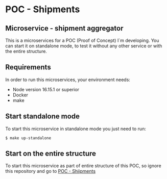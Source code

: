 # POC - Shipments 

## Microservice - shipment aggregator

This is a microservices for a POC (Proof of Concept) I`m developing.
You can start it on standalone mode, to test it without any other service or with the entire structure.

## Requirements
In order to run this microservices, your environment needs:

 - Node version 16.15.1 or superior
 - Docker
 - make
## Start standalone mode

To start this microservice in standalone mode you just need to run:

```shell
$ make up-standalone
```

## Start on the entire structure

To start this microservice as part of entire structure of this POC, so ignore this repository and go to [POC - Shiipments](https://github.com/andersonef/poc-shipments-main)